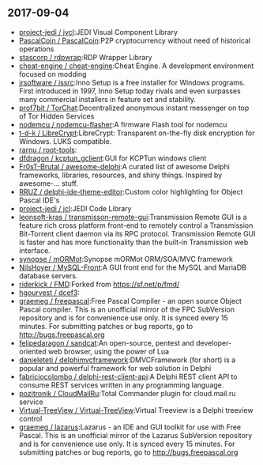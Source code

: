 ## 2017-09-04

* [project-jedi / jvcl](https://github.com/project-jedi/jvcl):JEDI Visual Component Library
* [PascalCoin / PascalCoin](https://github.com/PascalCoin/PascalCoin):P2P cryptocurrency without need of historical operations
* [stascorp / rdpwrap](https://github.com/stascorp/rdpwrap):RDP Wrapper Library
* [cheat-engine / cheat-engine](https://github.com/cheat-engine/cheat-engine):Cheat Engine. A development environment focused on modding
* [jrsoftware / issrc](https://github.com/jrsoftware/issrc):Inno Setup is a free installer for Windows programs. First introduced in 1997, Inno Setup today rivals and even surpasses many commercial installers in feature set and stability.
* [prof7bit / TorChat](https://github.com/prof7bit/TorChat):Decentralized anonymous instant messenger on top of Tor Hidden Services
* [nodemcu / nodemcu-flasher](https://github.com/nodemcu/nodemcu-flasher):A firmware Flash tool for nodemcu
* [t-d-k / LibreCrypt](https://github.com/t-d-k/LibreCrypt):LibreCrypt: Transparent on-the-fly disk encryption for Windows. LUKS compatible.
* [rarnu / root-tools](https://github.com/rarnu/root-tools):
* [dfdragon / kcptun_gclient](https://github.com/dfdragon/kcptun_gclient):GUI for KCPTun windows client
* [Fr0sT-Brutal / awesome-delphi](https://github.com/Fr0sT-Brutal/awesome-delphi):A curated list of awesome Delphi frameworks, libraries, resources, and shiny things. Inspired by awesome-... stuff.
* [RRUZ / delphi-ide-theme-editor](https://github.com/RRUZ/delphi-ide-theme-editor):Custom color highlighting for Object Pascal IDE's
* [project-jedi / jcl](https://github.com/project-jedi/jcl):JEDI Code Library
* [leonsoft-kras / transmisson-remote-gui](https://github.com/leonsoft-kras/transmisson-remote-gui):Transmission Remote GUI is a feature rich cross platform front-end to remotely control a Transmission Bit-Torrent client daemon via its RPC protocol. Transmission Remote GUI is faster and has more functionality than the built-in Transmission web interface.
* [synopse / mORMot](https://github.com/synopse/mORMot):Synopse mORMot ORM/SOA/MVC framework
* [NilsHoyer / MySQL-Front](https://github.com/NilsHoyer/MySQL-Front):A GUI front end for the MySQL and MariaDB database servers.
* [riderkick / FMD](https://github.com/riderkick/FMD):Forked from https://sf.net/p/fmd/
* [hgourvest / dcef3](https://github.com/hgourvest/dcef3):
* [graemeg / freepascal](https://github.com/graemeg/freepascal):Free Pascal Compiler - an open source Object Pascal compiler. This is an unofficial mirror of the FPC SubVersion repository and is for convenience use only. It is synced every 15 minutes. For submitting patches or bug reports, go to http://bugs.freepascal.org
* [felipedaragon / sandcat](https://github.com/felipedaragon/sandcat):An open-source, pentest and developer-oriented web browser, using the power of Lua
* [danieleteti / delphimvcframework](https://github.com/danieleteti/delphimvcframework):DMVCFramework (for short) is a popular and powerful framework for web solution in Delphi
* [fabriciocolombo / delphi-rest-client-api](https://github.com/fabriciocolombo/delphi-rest-client-api):A Delphi REST client API to consume REST services written in any programming language.
* [pozitronik / CloudMailRu](https://github.com/pozitronik/CloudMailRu):Total Commander plugin for cloud.mail.ru service
* [Virtual-TreeView / Virtual-TreeView](https://github.com/Virtual-TreeView/Virtual-TreeView):Virtual Treeview is a Delphi treeview control
* [graemeg / lazarus](https://github.com/graemeg/lazarus):Lazarus - an IDE and GUI toolkit for use with Free Pascal. This is an unofficial mirror of the Lazarus SubVersion repository and is for convenience use only. It is synced every 15 minutes. For submitting patches or bug reports, go to http://bugs.freepascal.org
